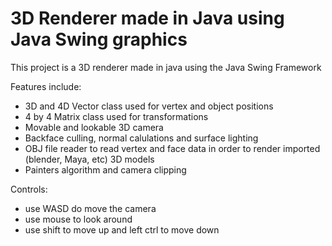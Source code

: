 # 3D Renderer made in Java using Java Swing graphics
This project is a 3D renderer made in java using the Java Swing Framework

Features include:
- 3D and 4D Vector class used for vertex and object positions
- 4 by 4 Matrix class used for transformations
- Movable and lookable 3D camera
- Backface culling, normal calulations and surface lighting
- OBJ file reader to read vertex and face data in order to render imported (blender, Maya, etc) 3D models
- Painters algorithm and camera clipping

Controls:
- use WASD do move the camera
- use mouse to look around
- use shift to move up and left ctrl to move down
